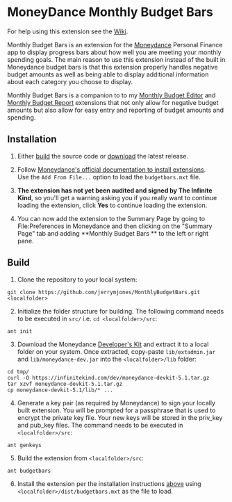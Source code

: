 # MoneyDance Monthly Budget Bars

For help using this extension see the [Wiki](https://github.com/jerrymjones/MonthlyBudgetBars/wiki).

Monthly Budget Bars is an extension for the [Moneydance](https://moneydance.com/)
Personal Finance app to display progress bars about how well you are meeting your 
monthly spending goals. The main reason to use this extension instead of the built
in Moneydance budget bars is that this extension properly handles negative budget 
amounts as well as being able to display additional information about each category
you choose to display.

Monthly Budget Bars is a companion to to my [Monthly Budget Editor](https://github.com/jerrymjones/MonthlyBudgetEditor) 
and [Monthly Budget Report](https://github.com/jerrymjones/MonthlyBudgetReport) extensions
that not only allow for negative budget amounts but also allow for easy entry and
reporting of budget amounts and spending.

## Installation

1. Either [build](#build) the source code or [download](https://github.com/jerrymjones/MonthlyBudgetBars/releases/latest) the latest release.

2. Follow [Moneydance's official documentation to install extensions](https://help.infinitekind.com/support/solutions/articles/80000682003-installing-extensions).  
   Use the `Add From File...` option to load the `budgetbars.mxt` file.

3. **The extension has not yet been audited and signed by The Infinite Kind**, so you'll get a warning asking you if you really want to continue loading 
   the extension, click **Yes** to continue loading the extension.
   
4. You can now add the extension to the Summary Page by going to File:Preferences in Moneydance and 
 then clicking on the "Summary Page" tab and adding **Monthly Budget Bars ** to the left or right pane.

## Build

1. Clone the repository to your local system:

```shell
git clone https://github.com/jerrymjones/MonthlyBudgetBars.git <localfolder>
```

2. Initialize the folder structure for building. The following command needs to be executed in `src/` i.e. `cd <localfolder>/src`:

```shell
ant init
```

3. Download the Moneydance [Developer's Kit](https://infinitekind.com/dev/moneydance-devkit-5.1.tar.gz) and extract it
   to a local folder on your system. Once extracted, copy-paste `lib/extadmin.jar` and `lib/moneydance-dev.jar` into the `<localfolder>/lib` folder:

```shell
cd tmp/
curl -O https://infinitekind.com/dev/moneydance-devkit-5.1.tar.gz
tar xzvf moneydance-devkit-5.1.tar.gz
cp moneydance-devkit-5.1/lib/* ... 
```

4. Generate a key pair (as required by Moneydance) to sign your locally built extension. You will be prompted for a passphrase that is used to
   encrypt the private key file. Your new keys will be stored in the priv_key and pub_key files. The command needs to be executed in `<localfolder>/src`:

```shell
ant genkeys
```

5. Build the extension from `<localfolder>/src`:

```shell
ant budgetbars
```

6. Install the extension per the installation instructions [above](#installation) using `<localfolder>/dist/budgetbars.mxt` as the file to load.
